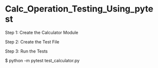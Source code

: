 # Calc_Operation_Testing_Using_pytest
Step 1: Create the Calculator Module

Step 2: Create the Test File

Step 3: Run the Tests
	
 $ python -m pytest test_calculator.py
